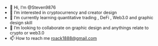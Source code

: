 - 👋 Hi, I’m @Steven9876
- 👀 I’m interested in cryptocurrency and creator design 
- 🌱 I’m currently learning quantitative trading , DeFi , Web3.0 and graphic design skill
- 💞️ I’m looking to collaborate on graphic design and anythings relate to crypto or web3.0
- 📫 How to reach me roack1888@gmail.com

<!---
Steven9876/Steven9876 is a ✨ special ✨ repository because its `README.md` (this file) appears on your GitHub profile.
You can click the Preview link to take a look at your changes.
--->
